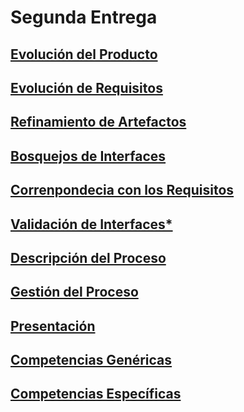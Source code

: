 # Segunda Entrega
[Evolución del Producto](https://github.com/MateoAlejandroCaamalTencle/HABIT/blob/PrimeraEntrega/HABIT%2B/Descripci%C3%B3n%20De%20Producto.md)
-
[Evolución de Requisitos](https://github.com/MateoAlejandroCaamalTencle/HABIT/blob/PrimeraEntrega/HABIT%2B/Usuarios%20Y%20Clientes.md) 
-
[Refinamiento de Artefactos](https://github.com/MateoAlejandroCaamalTencle/HABIT/blob/PrimeraEntrega/HABIT%2B/Propuesta%20De%20Valor.md)
-
[Bosquejos de Interfaces](https://github.com/MateoAlejandroCaamalTencle/HABIT/blob/PrimeraEntrega/HABIT%2B/Requistos%20Funcionales.md)
-
[Correnpondecia con los Requisitos](https://github.com/MateoAlejandroCaamalTencle/HABIT/blob/PrimeraEntrega/HABIT%2B/Requisitos%20No%20Funcionales.md)
-
[Validación de Interfaces*](https://github.com/MateoAlejandroCaamalTencle/HABIT/blob/PrimeraEntrega/HABIT%2B/Priorizaci%C3%B3n.md)
-
[Descripción del Proceso](https://github.com/MateoAlejandroCaamalTencle/HABIT/blob/PrimeraEntrega/HABIT%2B/Artefactos.md)
-
[Gestión del Proceso](https://github.com/MateoAlejandroCaamalTencle/HABIT/blob/PrimeraEntrega/HABIT%2B/Descripci%C3%B3n%20Del%20Proceso.md)
-
[Presentación](https://github.com/MateoAlejandroCaamalTencle/HABIT/blob/PrimeraEntrega/HABIT%2B/Presentaci%C3%B3n.md)
-
[Competencias Genéricas](https://github.com/MateoAlejandroCaamalTencle/HABIT/blob/PrimeraEntrega/HABIT%2B/Competencias%20Gen%C3%A9ricas.md)
-
[Competencias Específicas](https://github.com/MateoAlejandroCaamalTencle/HABIT/blob/PrimeraEntrega/HABIT%2B/Competencias%20Espec%C3%ADficas.md)
-
